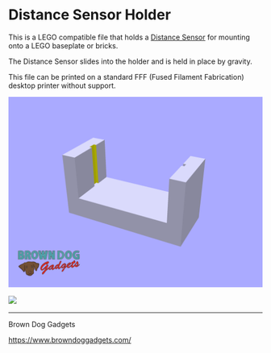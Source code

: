 # Distance Sensor Holder

This is a LEGO compatible file that holds a [Distance Sensor](https://www.browndoggadgets.com/products/distance-sensor) for mounting onto a LEGO baseplate or bricks.

The Distance Sensor slides into the holder and is held in place by gravity.

This file can be printed on a standard FFF (Fused Filament Fabrication) desktop printer without support.

![](Images/Distance-Sensor-Holder.png)

![](Images/Distance-Sensor-Holder-0954.jpg)

---

Brown Dog Gadgets

https://www.browndoggadgets.com/
